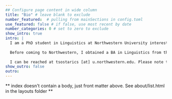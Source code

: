 ```yaml
---
## Configure page content in wide column
title: "Bio" # leave blank to exclude
number_featured:  # pulling from mainSections in config.toml
use_featured: false # if false, use most recent by date
number_categories: 0 # set to zero to exclude
show_intro: true
intro: |
  I am a PhD student in Linguistics at Northwestern University interested in prosody, pragmatics, phonetics, and aphasia. My research focuses on data-driven experimental approaches to understanding intonational meaning in American English. Adjacent to my research, I am interested in R package development, ordinal data analysis, data visualization, and experimental design. Outside of my research, I enjoy horror movies, graphic design, biking, and taking photos of cities. My website uses photos I've taken from around Chicago and Japan.
  
  Before coming to Northwestern, I obtained a BA in Linguistics from the [University of Chicago](https://linguistics.uchicago.edu/), where I also worked with electrophysiological experiments on concessive connectors.
  
  I can be reached at tsostarics [at] u.northwestern.edu. Please note that I only go by Thomas.
show_outro: false
outro: 
---
```


** index doesn't contain a body, just front matter above.
See about/list.html in the layouts folder **
